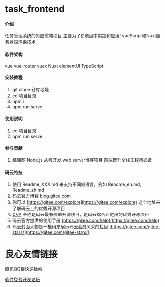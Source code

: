 # task_frontend

#### 介绍
任务管理系统的对应前端项目
主要为了在项目中实践和应用TypeScript和Nuxt服务器端渲染技术

#### 软件架构
vue
vue-router
vuex
Nuxt
elementUI
TypeScript


#### 安装教程

1. git clone 仓库地址
2. cd 项目目录
3. npm i
4. npm run serve

#### 使用说明

1. cd 项目目录
2. npm run serve

#### 参与贡献

1. 慕课网 Node.js 从零开发 web server博客项目 前端晋升全栈工程师必备


#### 码云特技

1. 使用 Readme\_XXX.md 来支持不同的语言，例如 Readme\_en.md, Readme\_zh.md
2. 码云官方博客 [blog.gitee.com](https://blog.gitee.com)
3. 你可以 [https://gitee.com/explore](https://gitee.com/explore) 这个地址来了解码云上的优秀开源项目
4. [GVP](https://gitee.com/gvp) 全称是码云最有价值开源项目，是码云综合评定出的优秀开源项目
5. 码云官方提供的使用手册 [https://gitee.com/help](https://gitee.com/help)
6. 码云封面人物是一档用来展示码云会员风采的栏目 [https://gitee.com/gitee-stars/](https://gitee.com/gitee-stars/)

 # 良心友情链接

[腾讯QQ群快速检索](http://u.720life.cn/s/8cf73f7c)

[软件免费开发论坛](http://u.720life.cn/s/bbb01dc0)